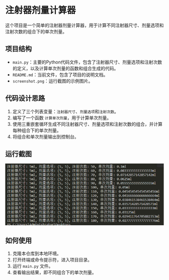 # 注射器剂量计算器

这个项目是一个简单的注射器剂量计算器，用于计算不同注射器尺寸、剂量选项和注射次数的组合下的单次剂量。

## 项目结构

- `main.py`：主要的Python代码文件，包含了注射器尺寸、剂量选项和注射次数的定义，以及计算单次剂量的函数和组合生成的代码。
- `README.md`：当前文件，包含了项目的说明文档。
- `screenshot.png`：运行截图的示例图片。

## 代码设计思路

1. 定义了三个列表变量：`注射器尺寸`、`剂量选项`和`注射次数`。
2. 编写了一个函数 `计算单次剂量`，用于计算单次剂量。
3. 使用三重嵌套循环生成不同注射器尺寸、剂量选项和注射次数的组合，并计算每种组合下的单次剂量。
4. 将组合和单次剂量输出到控制台。

## 运行截图

![运行截图](online%20test.png)

## 如何使用

1. 克隆本仓库到本地环境。
2. 打开终端或命令提示符，进入项目目录。
3. 运行 `main.py` 文件。
4. 查看输出结果，即不同组合下的单次剂量。



